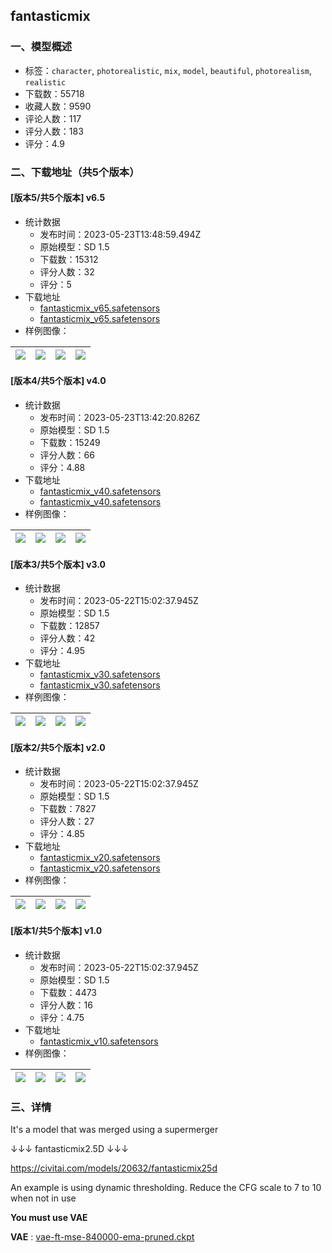 ## fantasticmix
### 一、模型概述

- 标签：`character`, `photorealistic`, `mix`, `model`, `beautiful`, `photorealism`, `realistic`
- 下载数：55718
- 收藏人数：9590
- 评论人数：117
- 评分人数：183
- 评分：4.9

### 二、下载地址（共5个版本）

#### [版本5/共5个版本] v6.5

- 统计数据
  - 发布时间：2023-05-23T13:48:59.494Z
  - 原始模型：SD 1.5
  - 下载数：15312
  - 评分人数：32
  - 评分：5
- 下载地址
  - [fantasticmix_v65.safetensors](https://civitai.com/api/download/models/77784?type=Model&format=SafeTensor&size=full&fp=fp32)
  - [fantasticmix_v65.safetensors](https://civitai.com/api/download/models/77784)
- 样例图像：

| <img src="https://image.civitai.com/xG1nkqKTMzGDvpLrqFT7WA/8d5ebd73-ce72-4c3f-a94b-f007e981a950/width=450/872304.jpeg" /> | <img src="https://image.civitai.com/xG1nkqKTMzGDvpLrqFT7WA/0601b41b-d18c-4198-a77b-5d591f43c64b/width=450/872303.jpeg" /> | <img src="https://image.civitai.com/xG1nkqKTMzGDvpLrqFT7WA/75a8cef1-f0f1-4486-bb4a-315d4ae162c8/width=450/872305.jpeg" /> | <img src="https://image.civitai.com/xG1nkqKTMzGDvpLrqFT7WA/3ccb16f7-e408-4b0e-a9d8-cc9dbbc36520/width=450/872310.jpeg" /> |
| ---- | ---- | ---- | ---- |

#### [版本4/共5个版本] v4.0

- 统计数据
  - 发布时间：2023-05-23T13:42:20.826Z
  - 原始模型：SD 1.5
  - 下载数：15249
  - 评分人数：66
  - 评分：4.88
- 下载地址
  - [fantasticmix_v40.safetensors](https://civitai.com/api/download/models/59385?type=Model&format=SafeTensor&size=full&fp=fp32)
  - [fantasticmix_v40.safetensors](https://civitai.com/api/download/models/59385)
- 样例图像：

| <img src="https://image.civitai.com/xG1nkqKTMzGDvpLrqFT7WA/cf2e6917-ec31-4978-10d6-99ba531f1600/width=450/649225.jpeg" /> | <img src="https://image.civitai.com/xG1nkqKTMzGDvpLrqFT7WA/f0c85d05-1710-4a33-4ffd-e20d36158600/width=450/647981.jpeg" /> | <img src="https://image.civitai.com/xG1nkqKTMzGDvpLrqFT7WA/46c4195e-5b1d-4e37-403d-c387f732a600/width=450/650505.jpeg" /> | <img src="https://image.civitai.com/xG1nkqKTMzGDvpLrqFT7WA/7f6352b5-e160-4c19-e6f5-d38f10d59f00/width=450/649869.jpeg" /> |
| ---- | ---- | ---- | ---- |

#### [版本3/共5个版本] v3.0

- 统计数据
  - 发布时间：2023-05-22T15:02:37.945Z
  - 原始模型：SD 1.5
  - 下载数：12857
  - 评分人数：42
  - 评分：4.95
- 下载地址
  - [fantasticmix_v30.safetensors](https://civitai.com/api/download/models/39880)
  - [fantasticmix_v30.safetensors](https://civitai.com/api/download/models/39880?type=Model&format=SafeTensor&size=full&fp=fp16)
- 样例图像：

| <img src="https://image.civitai.com/xG1nkqKTMzGDvpLrqFT7WA/60f70a04-59e8-496d-e139-495a3495b900/width=450/441840.jpeg" /> | <img src="https://image.civitai.com/xG1nkqKTMzGDvpLrqFT7WA/76594c5b-4a3f-48ca-a0e8-386aff8e8b00/width=450/441845.jpeg" /> | <img src="https://image.civitai.com/xG1nkqKTMzGDvpLrqFT7WA/8b998283-9bb3-4f9c-e6c7-ff7e92e29300/width=450/441849.jpeg" /> | <img src="https://image.civitai.com/xG1nkqKTMzGDvpLrqFT7WA/6afd3baf-99df-4275-7446-92dd53ee8000/width=450/441847.jpeg" /> |
| ---- | ---- | ---- | ---- |

#### [版本2/共5个版本] v2.0

- 统计数据
  - 发布时间：2023-05-22T15:02:37.945Z
  - 原始模型：SD 1.5
  - 下载数：7827
  - 评分人数：27
  - 评分：4.85
- 下载地址
  - [fantasticmix_v20.safetensors](https://civitai.com/api/download/models/30145?type=Model&format=SafeTensor&size=full&fp=fp16)
  - [fantasticmix_v20.safetensors](https://civitai.com/api/download/models/30145)
- 样例图像：

| <img src="https://image.civitai.com/xG1nkqKTMzGDvpLrqFT7WA/97238ffb-4142-457d-6f65-a1f758246300/width=450/363373.jpeg" /> | <img src="https://image.civitai.com/xG1nkqKTMzGDvpLrqFT7WA/cee94453-285e-4e28-b317-19eb82136000/width=450/363372.jpeg" /> | <img src="https://image.civitai.com/xG1nkqKTMzGDvpLrqFT7WA/f256644f-dfd4-4a66-8799-f1ca617bad00/width=450/342058.jpeg" /> | <img src="https://image.civitai.com/xG1nkqKTMzGDvpLrqFT7WA/f78e3d19-52c8-49a9-7cb2-51199ce6ff00/width=450/342057.jpeg" /> |
| ---- | ---- | ---- | ---- |

#### [版本1/共5个版本] v1.0

- 统计数据
  - 发布时间：2023-05-22T15:02:37.945Z
  - 原始模型：SD 1.5
  - 下载数：4473
  - 评分人数：16
  - 评分：4.75
- 下载地址
  - [fantasticmix_v10.safetensors](https://civitai.com/api/download/models/26744)
- 样例图像：

| <img src="https://image.civitai.com/xG1nkqKTMzGDvpLrqFT7WA/72138793-bc84-42ae-71da-9ea691fee600/width=450/294788.jpeg" /> | <img src="https://image.civitai.com/xG1nkqKTMzGDvpLrqFT7WA/596b5622-3cdc-45c5-c8ab-aced51511200/width=450/294795.jpeg" /> | <img src="https://image.civitai.com/xG1nkqKTMzGDvpLrqFT7WA/169c9dae-dea9-492d-1be5-427661a73500/width=450/294794.jpeg" /> | <img src="https://image.civitai.com/xG1nkqKTMzGDvpLrqFT7WA/f7111ba4-24f4-414d-7328-e283203d9700/width=450/294793.jpeg" /> |
| ---- | ---- | ---- | ---- |


### 三、详情
<p>It's a model that was merged using a supermerger</p><p>↓↓↓ fantasticmix2.5D ↓↓↓</p><p><a target="_blank" rel="ugc" href="https://civitai.com/models/20632/fantasticmix25d">https://civitai.com/models/20632/fantasticmix25d</a></p><p></p><p>An example is using dynamic thresholding. Reduce the CFG scale to 7 to 10 when not in use</p><p></p><p><strong>You must use VAE</strong></p><p><strong>VAE</strong> : <a target="_blank" rel="ugc" href="https://huggingface.co/stabilityai/sd-vae-ft-mse-original/tree/main">vae-ft-mse-840000-ema-pruned.ckpt</a></p>